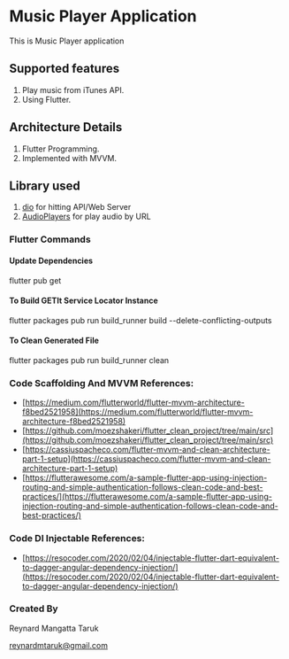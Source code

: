 # Music Player Application

This is Music Player application

## Supported features
1. Play music from iTunes API.
2. Using Flutter.

## Architecture Details
1. Flutter Programming.
2. Implemented with MVVM.

## Library used
1. [dio](https://pub.dev/packages/dio) for hitting API/Web Server
2. [AudioPlayers](https://pub.dev/packages/audioplayers) for play audio by URL

### Flutter Commands
#### Update Dependencies
flutter pub get
#### To Build GETIt Service Locator Instance
flutter packages pub run build_runner build --delete-conflicting-outputs
#### To Clean Generated File
flutter packages pub run build_runner clean

### Code Scaffolding And MVVM References:
- [https://medium.com/flutterworld/flutter-mvvm-architecture-f8bed2521958](https://medium.com/flutterworld/flutter-mvvm-architecture-f8bed2521958)
- [https://github.com/moezshakeri/flutter_clean_project/tree/main/src](https://github.com/moezshakeri/flutter_clean_project/tree/main/src)
- [https://cassiuspacheco.com/flutter-mvvm-and-clean-architecture-part-1-setup](https://cassiuspacheco.com/flutter-mvvm-and-clean-architecture-part-1-setup)
- [https://flutterawesome.com/a-sample-flutter-app-using-injection-routing-and-simple-authentication-follows-clean-code-and-best-practices/](https://flutterawesome.com/a-sample-flutter-app-using-injection-routing-and-simple-authentication-follows-clean-code-and-best-practices/)
### Code DI Injectable References:
- [https://resocoder.com/2020/02/04/injectable-flutter-dart-equivalent-to-dagger-angular-dependency-injection/](https://resocoder.com/2020/02/04/injectable-flutter-dart-equivalent-to-dagger-angular-dependency-injection/)


### Created By
Reynard Mangatta Taruk

reynardmtaruk@gmail.com